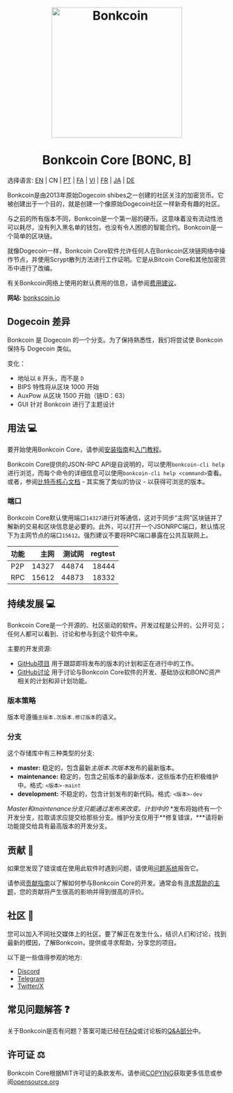 <h1 align="center">
<img src="https://i.imgur.com/d9a8NfA.png" alt="Bonkcoin" width="300"/>
<br/><br/>
Bonkcoin Core [BONC, B]
</h1>

选择语言: [EN](./README.md) | CN | [PT](./README_pt_BR.md) | [FA](./README_fa_IR.md) | [VI](./README_vi_VN.md) | [FR](./README_fr_FR.md) | [JA](./README_ja_JP.md) | [DE](./README_ger_DE.md)

Bonkcoin是由2013年原始Dogecoin shibes之一创建的社区关注的加密货币。它被创建出于一个目的，就是创建一个像原始Dogecoin社区一样新奇有趣的社区。

与之前的所有版本不同，Bonkcoin是一个第一层的硬币。这意味着没有流动性池可以耗尽，没有列入黑名单的钱包，也没有令人困惑的智能合约。Bonkcoin是一个简单的区块链。

就像Dogecoin一样，Bonkcoin Core软件允许任何人在Bonkcoin区块链网络中操作节点，并使用Scrypt散列方法进行工作证明。它是从Bitcoin Core和其他加密货币中进行了改编。

有关Bonkcoin网络上使用的默认费用的信息，请参阅[费用建议](doc/fee-recommendation.md)。

**网站:** [bonkscoin.io](https://bonkscoin.io)

## Dogecoin 差异

Bonkcoin 是 Dogecoin 的一个分支。为了保持熟悉性，我们将尝试使 Bonkcoin 保持与 Dogecoin 类似。

变化：

* 地址以 `B` 开头，而不是 `D`
* BIPS 特性将从区块 1000 开始
* AuxPow 从区块 1500 开始（链ID：63）
* GUI 针对 Bonkcoin 进行了主题设计

## 用法 💻

要开始使用Bonkcoin Core，请参阅[安装指南](INSTALL.md)和[入门教程](doc/getting-started.md)。

Bonkcoin Core提供的JSON-RPC API是自说明的，可以使用`bonkcoin-cli help`进行浏览，而每个命令的详细信息可以使用`bonkcoin-cli help <command>`查看。或者，参阅[比特币核心文档](https://developer.bitcoin.org/reference/rpc/) - 其实施了类似的协议 - 以获得可浏览的版本。

### 端口

Bonkcoin Core默认使用端口`14327`进行对等通信，这对于同步“主网”区块链并了解新的交易和区块信息是必要的。此外，可以打开一个JSONRPC端口，默认情况下为主网节点的端口`15612`。强烈建议不要将RPC端口暴露在公共互联网上。

| 功能     | 主网    | 测试网  | regtest |
| :------- | ------: | ------: | ------: |
| P2P      |   14327 |   44874 |   18444 |
| RPC      |   15612 |   44873 |   18332 |

## 持续发展 💻

Bonkcoin Core是一个开源的、社区驱动的软件。开发过程是公开的，公开可见；任何人都可以看到、讨论和参与到这个软件中来。

主要的开发资源:

* [GitHub项目](https://github.com/Bonkcoin/Bonkcoin-core/projects) 用于跟踪即将发布的版本的计划和正在进行中的工作。
* [GitHub讨论](https://github.com/Bonkcoin/Bonkcoin-core/discussions) 用于讨论与Bonkcoin Core软件的开发、基础协议和BONC资产相关的计划和非计划功能。


### 版本策略
版本号遵循```主版本.次版本.修订版本```的语义。

### 分支
这个存储库中有三种类型的分支:

- **master:** 稳定的，包含最新*主版本.次版本*发布的最新版本。
- **maintenance:** 稳定的，包含之前版本的最新版本，这些版本仍在积极维护中。格式: ```<版本>-maint```
- **development:** 不稳定的，包含计划发布的新代码。格式: ```<版本>-dev```

*Master和maintenance分支只能通过发布来改变。计划中的*
*发布将始终有一个开发分支，拉取请求应提交给那些分支。维护分支仅用于**修复错误，***请将新功能提交给具有最高版本的开发分支。

## 贡献 🤝

如果您发现了错误或在使用此软件时遇到问题，请使用[问题系统](https://github.com/Bonkcoin/Bonkcoin-core/issues/new?assignees=&labels=bug&template=bug_report.md&title=%5Bbug%5D+)报告它。

请参阅[贡献指南](CONTRIBUTING.md)以了解如何参与Bonkcoin Core的开发。通常会有[寻求帮助的主题](https://github.com/Bonkcoin/Bonkcoin-core/labels/help%20wanted)，您的贡献将产生很高的影响并得到很高的评价。

## 社区 🐸

您可以加入不同社交媒体上的社区。要了解正在发生什么，结识人们和讨论，找到最新的模因，了解Bonkcoin，提供或寻求帮助，分享您的项目。

以下是一些值得参观的地方:


* [Discord](https://discord.gg/rqtkgwsk6j)
* [Telegram](https://t.me/bonkscoin)
* [Twitter/X](https://x.com/bonkcoinpow)

## 常见问题解答 ❓

关于Bonkcoin是否有问题？答案可能已经在[FAQ](doc/FAQ.md)或讨论板的[Q&A部分](https://github.com/Bonkcoin/Bonkcoin-core/discussions/categories/q-a)中。

## 许可证 ⚖️
Bonkcoin Core根据MIT许可证的条款发布。请参阅[COPYING](COPYING)获取更多信息或参阅[opensource.org](https://opensource.org/licenses/MIT)
